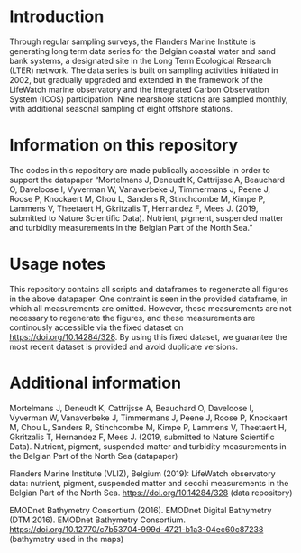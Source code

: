 # Introduction
Through regular sampling surveys, the Flanders Marine Institute is generating long term data series for the Belgian coastal water and sand bank systems, a designated site in the Long Term Ecological Research (LTER) network. The data series is built on sampling activities initiated in 2002, but gradually upgraded and extended in the framework of the LifeWatch marine observatory and the Integrated Carbon Observation System (ICOS) participation. Nine nearshore stations are sampled monthly, with additional seasonal sampling of eight offshore stations. 

# Information on this repository
The codes in this repository are made publically accessible in order to support the datapaper “Mortelmans J, Deneudt K, Cattrijsse A, Beauchard O, Daveloose I, Vyverman W, Vanaverbeke J, Timmermans J, Peene J, Roose P, Knockaert M, Chou L, Sanders R, Stinchcombe M, Kimpe P, Lammens V, Theetaert H, Gkritzalis T, Hernandez F, Mees J. (2019, submitted to Nature Scientific Data). Nutrient, pigment, suspended matter and turbidity measurements in the Belgian Part of the North Sea.”

# Usage notes
This repository contains all scripts and dataframes to regenerate all figures in the above datapaper. One contraint is seen in the provided dataframe, in which all measurements are omitted. However, these measurements are not necessary to regenerate the figures, and these measurements are continously accessible via the fixed dataset on https://doi.org/10.14284/328. By using this fixed dataset, we guarantee the most recent dataset is provided and avoid duplicate versions.

# Additional information
Mortelmans J, Deneudt K, Cattrijsse A, Beauchard O, Daveloose I, Vyverman W, Vanaverbeke J, Timmermans J, Peene J, Roose P, Knockaert M, Chou L, Sanders R, Stinchcombe M, Kimpe P, Lammens V, Theetaert H, Gkritzalis T, Hernandez F, Mees J. (2019, submitted to Nature Scientific Data). Nutrient, pigment, suspended matter and turbidity measurements in the Belgian Part of the North Sea (datapaper)

Flanders Marine Institute (VLIZ), Belgium (2019): LifeWatch observatory data: nutrient, pigment, suspended matter and secchi measurements in the Belgian Part of the North Sea. https://doi.org/10.14284/328 (data repository)

EMODnet Bathymetry Consortium (2016). EMODnet Digital Bathymetry (DTM 2016). EMODnet Bathymetry Consortium. https://doi.org/10.12770/c7b53704-999d-4721-b1a3-04ec60c87238 (bathymetry used in the maps)
